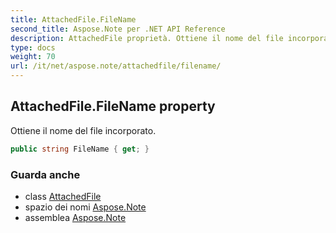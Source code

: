 ```yaml
---
title: AttachedFile.FileName
second_title: Aspose.Note per .NET API Reference
description: AttachedFile proprietà. Ottiene il nome del file incorporato.
type: docs
weight: 70
url: /it/net/aspose.note/attachedfile/filename/
---
```

## AttachedFile.FileName property

Ottiene il nome del file incorporato.

```csharp
public string FileName { get; }
```

### Guarda anche

* class [AttachedFile](../)
* spazio dei nomi [Aspose.Note](../../attachedfile/)
* assemblea [Aspose.Note](../../../)


